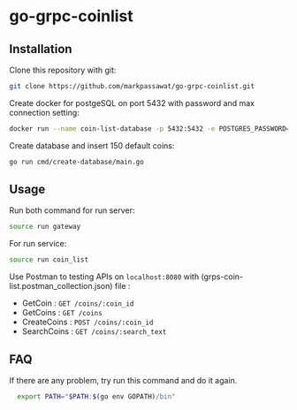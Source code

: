 # go-grpc-coinlist

## Installation 
Clone this repository with git:
```bash
git clone https://github.com/markpassawat/go-grpc-coinlist.git
```
Create docker for postgeSQL on port 5432 with password and max connection setting:

```bash
docker run --name coin-list-database -p 5432:5432 -e POSTGRES_PASSWORD=mysecretpassword -d postgres -N 300
```

Create database and insert 150 default coins:

```bash
go run cmd/create-database/main.go
```

## Usage

Run both command for run server:

```bash
source run gateway
```
For run service:
```bash
source run coin_list
```

Use Postman to testing APIs on `localhost:8080` with (grps-coin-list.postman_collection.json) file :

* GetCoin : `GET /coins/:coin_id`
* GetCoins : `GET /coins`
* CreateCoins : `POST /coins/:coin_id`
* SearchCoins : `GET /coins/:search_text`


## FAQ
If there are any problem, try run this command and do it again.
```bash
  export PATH="$PATH:$(go env GOPATH)/bin"
```
